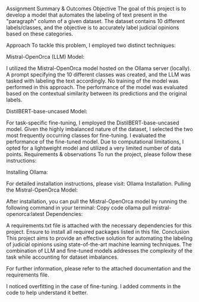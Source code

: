 Assignment Summary & Outcomes
Objective
The goal of this project is to develop a model that automates the labeling of text present in the "paragraph" column of a given dataset. The dataset contains 10 different labels/classes, and the objective is to accurately label judicial opinions based on these categories.

Approach
To tackle this problem, I employed two distinct techniques:

Mistral-OpenOrca (LLM) Model:

I utilized the Mistral-OpenOrca model hosted on the Ollama server (locally).
A prompt specifying the 10 different classes was created, and the LLM was tasked with labeling the text accordingly.
No training of the model was performed in this approach.
The performance of the model was evaluated based on the contextual similarity between its predictions and the original labels.

DistilBERT-base-uncased Model:

For task-specific fine-tuning, I employed the DistilBERT-base-uncased model.
Given the highly imbalanced nature of the dataset, I selected the two most frequently occurring classes for fine-tuning.
I evaluated the performance of the fine-tuned model.
Due to computational limitations, I opted for a lightweight model and utilized a very limited number of data points.
Requirements & observations
To run the project, please follow these instructions:


Installing Ollama:

For detailed installation instructions, please visit: Ollama Installation.
Pulling the Mistral-OpenOrca Model:

After installation, you can pull the Mistral-OpenOrca model by running the following command in your terminal:
Copy code
ollama pull mistral-openorca:latest
Dependencies:

A requirements.txt file is attached with the necessary dependencies for this project. Ensure to install all required packages listed in this file.
Conclusion
This project aims to provide an effective solution for automating the labeling of judicial opinions using state-of-the-art machine learning techniques. The combination of LLM and fine-tuned models addresses the complexity of the task while accounting for dataset imbalances.

For further information, please refer to the attached documentation and the requirements file.

I noticed overfitting in the case of fine-tuning. 
I added comments in the code to help understand it better. 
